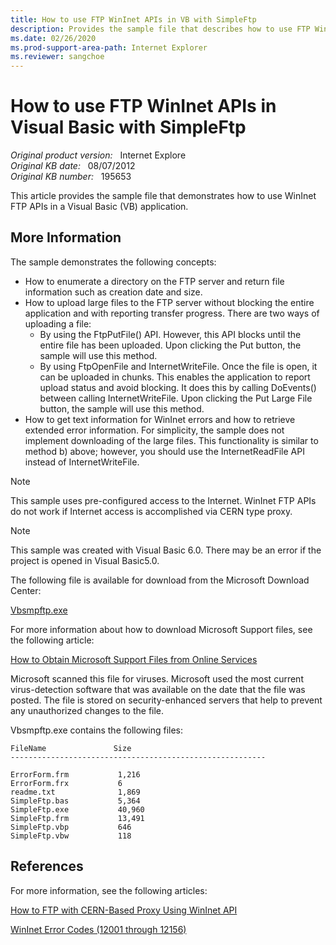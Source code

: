 ```yaml
---
title: How to use FTP WinInet APIs in VB with SimpleFtp
description: Provides the sample file that describes how to use FTP WinInet APIs in a Visual Basic (VB) application with SimpleFtp.
ms.date: 02/26/2020
ms.prod-support-area-path: Internet Explorer
ms.reviewer: sangchoe
---
```

# How to use FTP WinInet APIs in Visual Basic with SimpleFtp

_Original product version:_ &nbsp; Internet Explore  
_Original KB date:_ &nbsp; 08/07/2012  
_Original KB number:_ &nbsp; 195653

This article provides the sample file that demonstrates how to use WinInet FTP APIs in a Visual Basic (VB) application.

## More Information

The sample demonstrates the following concepts:

- How to enumerate a directory on the FTP server and return file information such as creation date and size.
- How to upload large files to the FTP server without blocking the entire application and with reporting transfer progress. There are two ways of uploading a file:
  - By using the FtpPutFile() API. However, this API blocks until the entire file has been uploaded. Upon clicking the Put button, the sample will use this method.
  - By using FtpOpenFile and InternetWriteFile. Once the file is open, it can be uploaded in chunks. This enables the application to report upload status and avoid blocking. It does this by calling DoEvents() between calling InternetWriteFile. Upon clicking the Put Large File button, the sample will use this method.
- How to get text information for WinInet errors and how to retrieve extended error information. For simplicity, the sample does not implement downloading of the large files. This functionality is similar to method b) above; however, you should use the InternetReadFile API instead of InternetWriteFile.

> [!NOTE]
> This sample uses pre-configured access to the Internet. WinInet FTP APIs do not work if Internet access is accomplished via CERN type proxy.

> [!NOTE]
> This sample was created with Visual Basic 6.0. There may be an error if the project is opened in Visual Basic5.0.


The following file is available for download from the Microsoft Download Center:

[Vbsmpftp.exe](https://download.microsoft.com/download/ie4095/vbsmpftp/1/w9xnt4/en-us/vbsmpftp.exe)

For more information about how to download Microsoft Support files, see the following article:

[How to Obtain Microsoft Support Files from Online Services](https://support.microsoft.com/help/119591/how-to-obtain-microsoft-support-files-from-online-services)

Microsoft scanned this file for viruses. Microsoft used the most current virus-detection software that was available on the date that the file was posted. The file is stored on security-enhanced servers that help to prevent any unauthorized changes to the file.

Vbsmpftp.exe contains the following files:

```
FileName               Size
---------------------------------------------------------

ErrorForm.frm           1,216
ErrorForm.frx           6
readme.txt              1,869
SimpleFtp.bas           5,364
SimpleFtp.exe           40,960
SimpleFtp.frm           13,491
SimpleFtp.vbp           646
SimpleFtp.vbw           118
```

## References

For more information, see the following articles:

[How to FTP with CERN-Based Proxy Using WinInet API](https://support.microsoft.com/help/166961/how-to-ftp-with-cern-based-proxy-using-wininet-api)

[WinInet Error Codes (12001 through 12156)](https://support.microsoft.com/help/193625/info-wininet-error-codes-12001-through-12156
)
